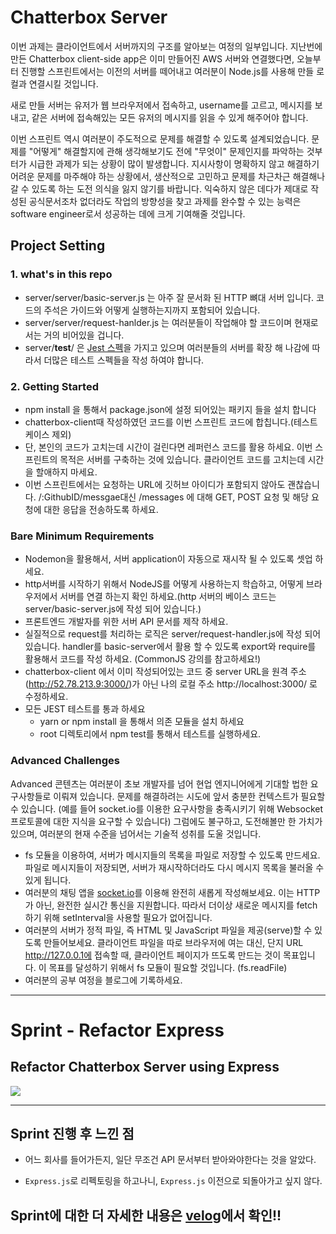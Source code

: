 # Chatterbox Server
이번 과제는 클라이언트에서 서버까지의 구조를 알아보는 여정의 일부입니다. 지난번에 만든 Chatterbox client-side app은 이미 만들어진 AWS 서버와 연결했다면, 오늘부터 진행할 스프린트에서는 이전의 서버를 떼어내고 여러분이 Node.js를 사용해 만들 로컬과 연결시킬 것입니다.

새로 만들 서버는 유저가 웹 브라우저에서 접속하고, username를 고르고, 메시지를 보내고, 같은 서버에 접속해있는 모든 유저의 메시지를 읽을 수 있게 해주어야 합니다.

이번 스프린트 역시 여러분이 주도적으로 문제를 해결할 수 있도록 설계되었습니다. 문제를 "어떻게" 해결할지에 관해 생각해보기도 전에 "무엇이" 문제인지를 파악하는 것부터가 시급한 과제가 되는 상황이 많이 발생합니다. 지시사항이 명확하지 않고 해결하기 어려운 문제를 마주해야 하는 상황에서, 생산적으로 고민하고 문제를 차근차근 해결해나갈 수 있도록 하는 도전 의식을 잃지 않기를 바랍니다. 익숙하지 않은 데다가 제대로 작성된 공식문서조차 없더라도 작업의 방향성을 찾고 과제를 완수할 수 있는 능력은 software engineer로서 성공하는 데에 크게 기여해줄 것입니다.

## Project Setting

### 1. what's in this repo
- server/server/basic-server.js 는 아주 잘 문서화 된 HTTP 뼈대 서버 입니다. 코드의 주석은 가이드와 어떻게 실행하는지까지 포함되어 있습니다.
- server/server/request-hanlder.js 는 여러분들이 작업해야 할 코드이며 현재로서는 거의 비어있을 겁니다.
- server/__test__/ 은 [Jest 스펙](https://jestjs.io/)을 가지고 있으며 여러분들의 서버를 확장 해 나감에 따라서 더많은 테스트 스펙들을 작성 하여야 합니다.

### 2. Getting Started

- npm install 을 통해서 package.json에 설정 되어있는 패키지 들을 설치 합니다
- chatterbox-client때 작성하였던 코드를 이번 스프린트 코드에 합칩니다.(테스트 케이스 제외)
- 단, 본인의 코드가 고치는데 시간이 걸린다면 레퍼런스 코드를 활용 하세요. 이번 스프린트의 목적은 서버를 구축하는 것에 있습니다. 클라이언트 코드를 고치는데 시간을 할애하지 마세요.
- 이번 스프린트에서는 요청하는 URL에 깃허브 아이디가 포함되지 않아도 괜찮습니다. /:GithubID/messgae대신 /messages 에 대해 GET, POST 요청 및 해당 요청에 대한 응답을 전송하도록 하세요.

### Bare Minimum Requirements
- Nodemon을 활용해서, 서버 application이 자동으로 재시작 될 수 있도록 셋업 하세요.
- http서버를 시작하기 위해서 NodeJS를 어떻게 사용하는지 학습하고, 어떻게 브라우저에서 서버를 연결 하는지 확인 하세요.(http 서버의 베이스 코드는 server/basic-server.js에 작성 되어 있습니다.)
- 프론트엔드 개발자를 위한 서버 API 문서를 제작 하세요.
- 실질적으로 request를 처리하는 로직은 server/request-handler.js에 작성 되어 있습니다. handler를 basic-server에서 활용 할 수 있도록 export와 require를 활용해서 코드를 작성 하세요. (CommonJS 강의를 참고하세요!)
- chatterbox-client 에서 이미 작성되어있는 코드 중 server URL을 원격 주소(http://52.78.213.9:3000/)가 아닌 나의 로컬 주소 http://localhost:3000/ 로 수정하세요.
- 모든 JEST 테스트를 통과 하세요
  - yarn or npm install 을 통해서 의존 모듈을 설치 하세요
  - root 디렉토리에서 npm test를 통해서 테스트를 실행하세요.
  
### Advanced Challenges
Advanced 콘텐츠는 여러분이 초보 개발자를 넘어 현업 엔지니어에게 기대할 법한 요구사항들로 이뤄져 있습니다. 문제를 해결하려는 시도에 앞서 충분한 컨텍스트가 필요할 수 있습니다. (예를 들어 socket.io를 이용한 요구사항을 충족시키기 위해 Websocket 프로토콜에 대한 지식을 요구할 수 있습니다) 그럼에도 불구하고, 도전해볼만 한 가치가 있으며, 여러분의 현재 수준을 넘어서는 기술적 성취를 도울 것입니다.

- fs 모듈을 이용하여, 서버가 메시지들의 목록을 파일로 저장할 수 있도록 만드세요. 파일로 메시지들이 저장되면, 서버가 재시작하더라도 다시 메시지 목록을 불러올 수 있게 됩니다.
- 여러분의 채팅 앱을 [socket.io](https://www.npmjs.com/package/socket.io)를 이용해 완전히 새롭게 작성해보세요. 이는 HTTP가 아닌, 완전한 실시간 통신을 지원합니다. 따라서 더이상 새로운 메시지를 fetch하기 위해 setInterval을 사용할 필요가 없어집니다.
- 여러분의 서버가 정적 파일, 즉 HTML 및 JavaScript 파일을 제공(serve)할 수 있도록 만들어보세요. 클라이언트 파일을 따로 브라우저에 여는 대신, 단지 URL http://127.0.0.1에 접속할 때, 클라이언트 페이지가 뜨도록 만드는 것이 목표입니다. 이 목표를 달성하기 위해서 fs 모듈이 필요할 것입니다. (fs.readFile)
- 여러분의 공부 여정을 블로그에 기록하세요.

------

# Sprint - Refactor Express

## Refactor Chatterbox Server using Express

![](https://images.velog.io/images/gil0127/post/88540f42-586f-4451-9fe2-2e71181f1ad0/22.PNG)

-----------------------

## Sprint 진행 후 느낀 점

- 어느 회사를 들어가든지, 일단 무조건 API 문서부터 받아와야한다는 것을 알았다.

- `Express.js`로 리펙토링을 하고나니, `Express.js` 이전으로 되돌아가고 싶지 않다.

## Sprint에 대한 더 자세한 내용은 [velog](https://velog.io/write?id=96e08188-a9b6-4161-aeba-62dce9bf60c0)에서 확인!!
